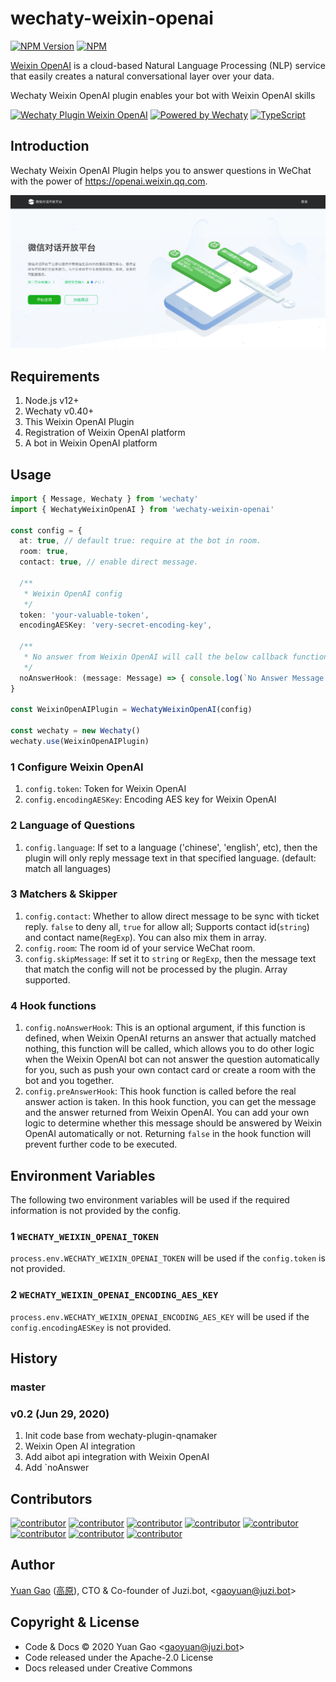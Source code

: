 # wechaty-weixin-openai

[![NPM Version](https://img.shields.io/npm/v/wechaty-weixin-openai?color=brightgreen)](https://www.npmjs.com/package/wechaty-weixin-openai)
[![NPM](https://github.com/wechaty/wechaty-weixin-openai/workflows/NPM/badge.svg)](https://github.com/wechaty/wechaty-weixin-openai/actions?query=workflow%3ANPM)

[Weixin OpenAI](https://openai.weixin.qq.com/) is a cloud-based Natural Language Processing (NLP) service that easily creates a natural conversational layer over your data.

Wechaty Weixin OpenAI plugin enables your bot with Weixin OpenAI skills

[![Wechaty Plugin Weixin OpenAI](https://img.shields.io/badge/Wechaty%20Plugin-OpenAI-brightgreen)](https://github.com/wechaty/wechaty-weixin-openai)
[![Powered by Wechaty](https://img.shields.io/badge/Powered%20By-Wechaty-brightgreen.svg)](https://github.com/Wechaty/wechaty)
[![TypeScript](https://img.shields.io/badge/%3C%2F%3E-TypeScript-blue.svg)](https://www.typescriptlang.org/)

## Introduction

Wechaty Weixin OpenAI Plugin helps you to answer questions in WeChat with the power of <https://openai.weixin.qq.com>.

![Weixin OpenAI Homepage](docs/images/weixin-openai-screenshot.png)

## Requirements

1. Node.js v12+
1. Wechaty v0.40+
1. This Weixin OpenAI Plugin
1. Registration of Weixin OpenAI platform
1. A bot in Weixin OpenAI platform

## Usage

```ts
import { Message, Wechaty } from 'wechaty'
import { WechatyWeixinOpenAI } from 'wechaty-weixin-openai'

const config = {
  at: true, // default true: require at the bot in room.
  room: true,
  contact: true, // enable direct message.

  /**
   * Weixin OpenAI config
   */
  token: 'your-valuable-token',
  encodingAESKey: 'very-secret-encoding-key',

  /**
   * No answer from Weixin OpenAI will call the below callback function
   */
  noAnswerHook: (message: Message) => { console.log(`No Answer Message: ${message}`) }
}

const WeixinOpenAIPlugin = WechatyWeixinOpenAI(config)

const wechaty = new Wechaty()
wechaty.use(WeixinOpenAIPlugin)
```

### 1 Configure Weixin OpenAI

1. `config.token`: Token for Weixin OpenAI
1. `config.encodingAESKey`: Encoding AES key for Weixin OpenAI

### 2 Language of Questions

1. `config.language`: If set to a language ('chinese', 'english', etc), then the plugin will only reply message text in that specified language. (default: match all languages)

### 3 Matchers & Skipper

1. `config.contact`: Whether to allow direct message to be sync with ticket reply. `false` to deny all, `true` for allow all; Supports contact id(`string`) and contact name(`RegExp`). You can also mix them in array.
1. `config.room`: The room id of your service WeChat room.
1. `config.skipMessage`: If set it to `string` or `RegExp`, then the message text that match the config will not be processed by the plugin. Array supported.

### 4 Hook functions

1. `config.noAnswerHook`: This is an optional argument, if this function is defined, when Weixin OpenAI returns an answer that actually matched nothing, this function will be called, which allows you to do other logic when the Weixin OpenAI bot can not answer the question automatically for you, such as push your own contact card or create a room with the bot and you together.
1. `config.preAnswerHook`: This hook function is called before the real answer action is taken. In this hook function, you can get the message and the answer returned from Weixin OpenAI. You can add your own logic to determine whether this message should be answered by Weixin OpenAI automatically or not. Returning `false` in the hook function will prevent further code to be executed.

## Environment Variables

The following two environment variables will be used if the required information is not provided by the config.

### 1 `WECHATY_WEIXIN_OPENAI_TOKEN`

`process.env.WECHATY_WEIXIN_OPENAI_TOKEN` will be used if the `config.token` is not provided.

### 2 `WECHATY_WEIXIN_OPENAI_ENCODING_AES_KEY`

`process.env.WECHATY_WEIXIN_OPENAI_ENCODING_AES_KEY` will be used if the `config.encodingAESKey` is not provided.

## History

### master

### v0.2 (Jun 29, 2020)

1. Init code base from wechaty-plugin-qnamaker
1. Weixin Open AI integration
1. Add aibot api integration with Weixin OpenAI
1. Add `noAnswer

## Contributors

[![contributor](https://sourcerer.io/fame/windmemory/wechaty/wechaty-weixin-openai/images/0)](https://sourcerer.io/fame/windmemory/wechaty/wechaty-weixin-openai/links/0)
[![contributor](https://sourcerer.io/fame/windmemory/wechaty/wechaty-weixin-openai/images/1)](https://sourcerer.io/fame/windmemory/wechaty/wechaty-weixin-openai/links/1)
[![contributor](https://sourcerer.io/fame/windmemory/wechaty/wechaty-weixin-openai/images/2)](https://sourcerer.io/fame/windmemory/wechaty/wechaty-weixin-openai/links/2)
[![contributor](https://sourcerer.io/fame/windmemory/wechaty/wechaty-weixin-openai/images/3)](https://sourcerer.io/fame/windmemory/wechaty/wechaty-weixin-openai/links/3)
[![contributor](https://sourcerer.io/fame/windmemory/wechaty/wechaty-weixin-openai/images/4)](https://sourcerer.io/fame/windmemory/wechaty/wechaty-weixin-openai/links/4)
[![contributor](https://sourcerer.io/fame/windmemory/wechaty/wechaty-weixin-openai/images/5)](https://sourcerer.io/fame/windmemory/wechaty/wechaty-weixin-openai/links/5)
[![contributor](https://sourcerer.io/fame/windmemory/wechaty/wechaty-weixin-openai/images/6)](https://sourcerer.io/fame/windmemory/wechaty/wechaty-weixin-openai/links/6)
[![contributor](https://sourcerer.io/fame/windmemory/wechaty/wechaty-weixin-openai/images/7)](https://sourcerer.io/fame/windmemory/wechaty/wechaty-weixin-openai/links/7)

## Author

[Yuan Gao](https://github.com/windmemory) ([高原](https://www.linkedin.com/in/windmemory)),
CTO & Co-founder of Juzi.bot, \<gaoyuan@juzi.bot\>

## Copyright & License

- Code & Docs © 2020 Yuan Gao \<gaoyuan@juzi.bot\>
- Code released under the Apache-2.0 License
- Docs released under Creative Commons
